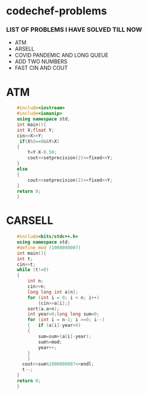 # codechef-problems

### LIST OF PROBLEMS I HAVE SOLVED TILL NOW
* ATM
* ARSELL
* COVID PANDEMIC AND LONG QUEUE
* ADD TWO NUMBERS
* FAST CIN AND COUT


# ATM
```c++
    #include<iostream>
    #include<iomanip>
    using namespace std;
    int main(){
    int X;float Y;
    cin>>X>>Y;
     if(X%5==0&&Y>X)
    {
        Y=Y-X-0.50;
        cout<<setprecision(2)<<fixed<<Y;
    }
    else
    {
        cout<<setprecision(2)<<fixed<<Y;
    }
    return 0;
    }
```
# CARSELL
```c++
    #include<bits/stdc++.h>
    using namespace std;
    #define mod (1000000007)
    int main(){
    int t;
    cin>>t;
    while (t!=0)
    {   
        int n;
        cin>>n;
        long long int a[n];
        for (int i = 0; i < n; i++)
            {cin>>a[i];}
        sort(a,a+n);
        int year=0;long long sum=0;
        for (int i = n-1; i >=0; i--)
        {   if (a[i]-year>0)
        {
            sum=sum+(a[i]-year);
            sum%=mod;
            year++;
        }
        }
      cout<<sum%1000000007<<endl;
      t--;
    } 
    return 0;
    }
```

